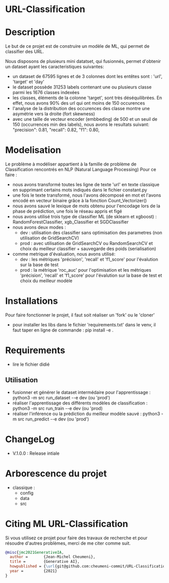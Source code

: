 # URL-Classification

# Description

Le but de ce projet est de construire un modèle de ML, qui permet de classifier des URL.

Nous disposons de plusieurs mini datatset, qui fusionnés, permet d'obtenir un dataset ayant les caracteristiques suivantes:
- un dataset de 67595 lignes et de 3 colonnes dont les entêtes sont : 'url', 'target' et 'day'
- le dataset possède 31253 labels contenant une ou plusieurs classe parmi les 1676 classes indexées
- les classes, éléments de la colonne 'target', sont très déséquilibrées. En effet, nous avons 90% des url qui ont moins de 150 occurences
- l'analyse de la distribution des occurences des classe montre une asymétrie vers la droite (fort skewness)
- avec une taille de vecteur encoder (embbeding) de 500 et un seuil de 150 (occurrences min des labels), nous avons le resultats suivant:
    "precision": 0.81, "recall": 0.82, "f1": 0.80,

# Modelisation

Le problème à modéliser appartient à la famille de problème de Classification rencontrés en NLP (Natural Language Processing)
Pour ce faire :

- nous avons transformé toutes les ligne de texte 'url' en texte classique en supprimant certains mots indiqués dans le fichier constant.py
- une fois le texte transformé, nous l'avons décomposé en mot et l'avons encodé en vecteur binaire grâce à la fonction Count_Vectorizer()
- nous avons sauvé le lexique de mots obtenu pour l'encodage lors de la phase de prédiction, une fois le réseau appris et figé
- nous avons utilisé trois type de classifier ML (de sklearn et xgboost) : RandomForestClassifier, xgb_Classifier et SGDClassifier
- nous avons deux modes :
    - dev : utilisation des classifier sans optimisation des parametres (non utilisation de GridSearchCV)
    - prod : avec utilisation de GridSearchCV ou RandomSearchCV et choix du meilleur classifier + sauvegarde des poids (serialisation)
- comme metrique d'évaluation, nous avons utilisé:
    - dev : les métriques 'précision', 'recall' et 'f1_score' pour l'évalution sur la base de test
    - prod : la métrique 'roc_auc' pour l'optimisation et les métriques 'précision', 'recall' et 'f1_score' pour l'évalution sur la base de test et choix du meilleur modèle

# Installations

Pour faire fonctionner le projet, il faut soit réaliser un 'fork' ou le 'cloner'
- pour installer les libs dans le fichier 'requirements.txt' dans le venv, il faut taper en ligne de commande : pip install -e . 

# Requirements

- lire le fichier didié

## Utilisation

- fusionner et générer le dataset intermédaire pour l'apprentissage : python3 -m src run_dataset --e dev (ou 'prod')
- réaliser l'apprentissage des différents modèles de classification : python3 -m src run_train --e dev (ou 'prod)
- réaliser l'inférence ou la prédiction du meilleur modèle sauvé : python3 -m src run_predict --e dev (ou 'prod')

# ChangeLog

- V.1.0.0 : Release intiale

# Arborescence du projet

- classique :
    - config
    - data
    - src

# Citing ML URL-Classification

Si vous utilisez ce projet pour faire des travaux de recherche et pour résoudre d'autres problèmes, merci de me citer comme suit.

```BibTeX
@misc{jmc2021GenerativeIA,
  author =       {Jean-Michel Cheumeni},
  title =        {Generative AI},
  howpublished = {\url{git@github.com:cheumeni-commit/URL-Classification.git}},
  year =         {2021}
}
```